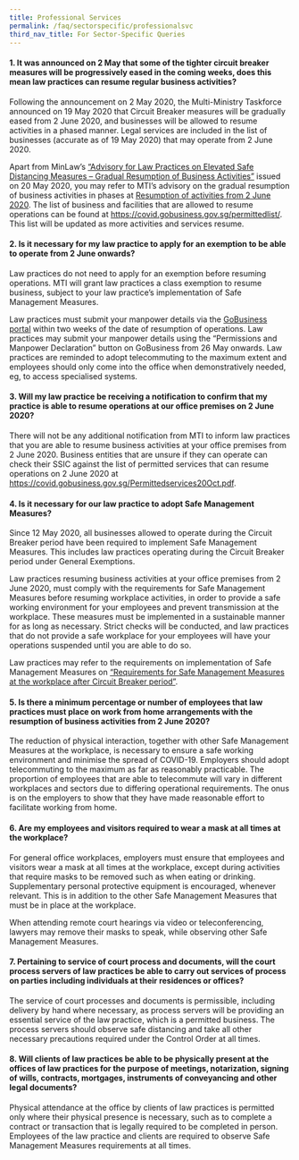 ```yaml
---
title: Professional Services
permalink: /faq/sectorspecific/professionalsvc
third_nav_title: For Sector-Specific Queries
---
```


#### **1. It was announced on 2 May that some of the tighter circuit breaker measures will be progressively eased in the coming weeks, does this mean law practices can resume regular business activities?**
Following the announcement on 2 May 2020, the Multi-Ministry Taskforce announced on 19 May 2020 that Circuit Breaker measures will be gradually eased from 2 June 2020, and businesses will be allowed to resume activities in a phased manner. Legal services are included in the list of businesses (accurate as of 19 May 2020) that may operate from 2 June 2020.

Apart from MinLaw’s <a href="https://www.mlaw.gov.sg/news/announcements/advisory-for-law-practices-on-elevated-safe-distancing-measures-gradual-resumption-of-business-activities" target="_blank">“Advisory for Law Practices on Elevated Safe Distancing Measures – Gradual Resumption of Business Activities”</a> issued on 20 May 2020, you may refer to MTI’s advisory on the gradual resumption of business activities in phases at <a href="https://www.mti.gov.sg/-/media/MTI/Newsroom/Press-Releases/2020/05/MTI-Advisory-on-resumption-of-activities-from-2-June-2020.pdf" target="_blank">Resumption of activities from 2 June 2020</a>. The list of business and facilities that are allowed to resume operations can be found at <a href="https://covid.gobusiness.gov.sg/permittedlist/" target="_blank">https://covid.gobusiness.gov.sg/permittedlist/</a>. This list will be updated as more activities and services resume.

#### **2. Is it necessary for my law practice to apply for an exemption to be able to operate from 2 June onwards?**
Law practices do not need to apply for an exemption before resuming operations. MTI will grant law practices a class exemption to resume business, subject to your law practice’s implementation of Safe Management Measures. 

Law practices must submit your manpower details via the <a href="https://covid.gobusiness.gov.sg" target="_blank">GoBusiness portal</a> within two weeks of the date of resumption of operations. Law practices may submit your manpower details using the “Permissions and Manpower Declaration” button on GoBusiness from 26 May onwards. Law practices are reminded to adopt telecommuting to the maximum extent and employees should only come into the office when demonstratively needed, eg, to access specialised systems. 

#### **3. Will my law practice be receiving a notification to confirm that my practice is able to resume operations at our office premises on 2 June 2020?**
There will not be any additional notification from MTI to inform law practices that you are able to resume business activities at your office premises from 2 June 2020. Business entities that are unsure if they can operate can check their SSIC against the list of permitted services that can resume operations on 2 June 2020 at <a href="https://covid.gobusiness.gov.sg/Permittedservices20Oct.pdf" target="_blank">https://covid.gobusiness.gov.sg/Permittedservices20Oct.pdf</a>. 

#### **4. Is it necessary for our law practice to adopt Safe Management Measures?**
Since 12 May 2020, all businesses allowed to operate during the Circuit Breaker period have been required to implement Safe Management Measures. This includes law practices operating during the Circuit Breaker period under General Exemptions. 

Law practices resuming business activities at your office premises from 2 June 2020, must comply with the requirements for Safe Management Measures before resuming workplace activities, in order to provide a safe working environment for your employees and prevent transmission at the workplace. These measures must be implemented in a sustainable manner for as long as necessary. Strict checks will be conducted, and law practices that do not provide a safe workplace for your employees will have your operations suspended until you are able to do so. 

Law practices may refer to the requirements on implementation of Safe Management Measures on <a href="https://www.mom.gov.sg/covid-19/requirements-for-safe-management-measures" target="_blank">“Requirements for Safe Management Measures at the workplace after Circuit Breaker period”</a>.

#### **5. Is there a minimum percentage or number of employees that law practices must place on work from home arrangements with the resumption of business activities from 2 June 2020?**
The reduction of physical interaction, together with other Safe Management Measures at the workplace, is necessary to ensure a safe working environment and minimise the spread of COVID-19. Employers should adopt telecommuting to the maximum as far as reasonably practicable. The proportion of employees that are able to telecommute will vary in different workplaces and sectors due to differing operational requirements. The onus is on the employers to show that they have made reasonable effort to facilitate working from home.

#### **6. Are my employees and visitors required to wear a mask at all times at the workplace?**
For general office workplaces, employers must ensure that employees and visitors wear a mask at all times at the workplace, except during activities that require masks to be removed such as when eating or drinking. Supplementary personal protective equipment is encouraged, whenever relevant. This is in addition to the other Safe Management Measures that must be in place at the workplace.

When attending remote court hearings via video or teleconferencing, lawyers may remove their masks to speak, while observing other Safe Management Measures.

#### **7. Pertaining to service of court process and documents, will the court process servers of law practices be able to carry out services of process on parties including individuals at their residences or offices?**
The service of court processes and documents is permissible, including delivery by hand where necessary, as process servers will be providing an essential service of the law practice, which is a permitted business. The process servers should observe safe distancing and take all other necessary precautions required under the Control Order at all times.

#### **8. Will clients of law practices be able to be physically present at the offices of law practices for the purpose of meetings, notarization, signing of wills, contracts, mortgages, instruments of conveyancing and other legal documents?**
Physical attendance at the office by clients of law practices is permitted only where their physical presence is necessary, such as to complete a contract or transaction that is legally required to be completed in person. Employees of the law practice and clients are required to observe Safe Management Measures requirements at all times.